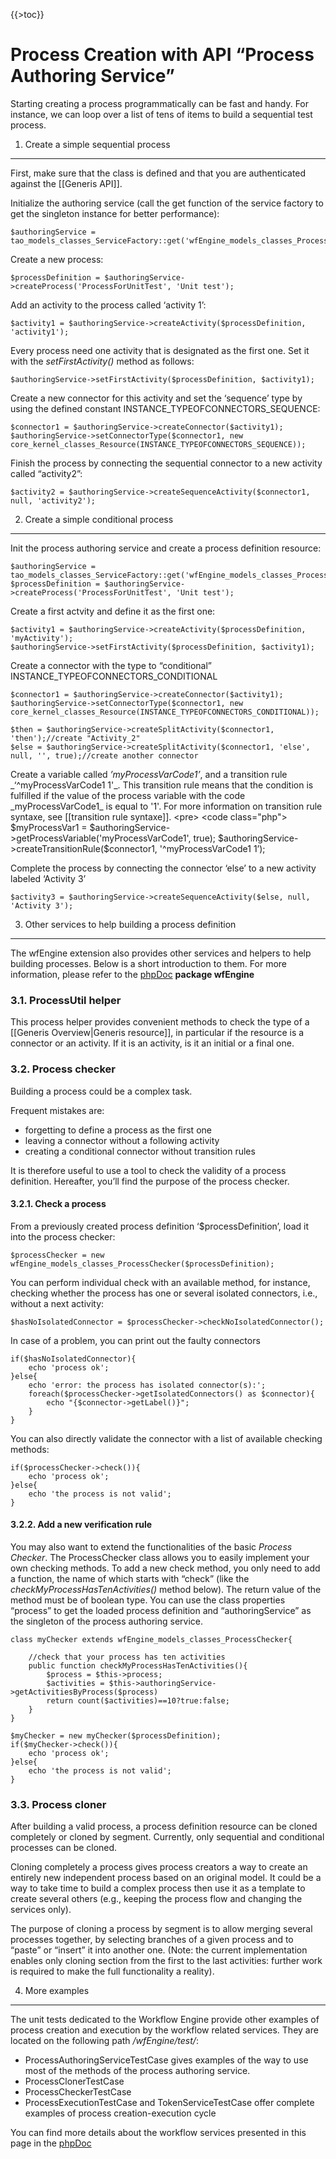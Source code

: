 <!--
parent:
    title: Workflow_Engine
author:
    - 'Jérôme Bogaerts'
created_at: '2011-03-02 17:20:18'
updated_at: '2013-03-13 13:02:49'
tags:
    - 'Workflow Engine'
-->

{{\>toc}}

Process Creation with API “Process Authoring Service”
=====================================================

Starting creating a process programmatically can be fast and handy. For instance, we can loop over a list of tens of items to build a sequential test process.

1. Create a simple sequential process
-------------------------------------

First, make sure that the class is defined and that you are authenticated against the [[Generis API]].

Initialize the authoring service (call the get function of the service factory to get the singleton instance for better performance):


    $authoringService = tao_models_classes_ServiceFactory::get('wfEngine_models_classes_ProcessAuthoringService');

Create a new process:


    $processDefinition = $authoringService->createProcess('ProcessForUnitTest', 'Unit test');

Add an activity to the process called ‘activity 1’:


    $activity1 = $authoringService->createActivity($processDefinition, 'activity1');

Every process need one activity that is designated as the first one. Set it with the *setFirstActivity()* method as follows:


    $authoringService->setFirstActivity($processDefinition, $activity1);

Create a new connector for this activity and set the ‘sequence’ type by using the defined constant INSTANCE\_TYPEOFCONNECTORS\_SEQUENCE:


    $connector1 = $authoringService->createConnector($activity1);
    $authoringService->setConnectorType($connector1, new core_kernel_classes_Resource(INSTANCE_TYPEOFCONNECTORS_SEQUENCE));

Finish the process by connecting the sequential connector to a new activity called “activity2”:


    $activity2 = $authoringService->createSequenceActivity($connector1, null, 'activity2');

2. Create a simple conditional process
--------------------------------------

Init the process authoring service and create a process definition resource:


    $authoringService = tao_models_classes_ServiceFactory::get('wfEngine_models_classes_ProcessAuthoringService');
    $processDefinition = $authoringService->createProcess('ProcessForUnitTest', 'Unit test');

Create a first actvity and define it as the first one:


    $activity1 = $authoringService->createActivity($processDefinition, 'myActivity');
    $authoringService->setFirstActivity($processDefinition, $activity1);

Create a connector with the type to “conditional” INSTANCE\_TYPEOFCONNECTORS\_CONDITIONAL


    $connector1 = $authoringService->createConnector($activity1);
    $authoringService->setConnectorType($connector1, new core_kernel_classes_Resource(INSTANCE_TYPEOFCONNECTORS_CONDITIONAL));

    $then = $authoringService->createSplitActivity($connector1, 'then');//create "Activity_2"
    $else = $authoringService->createSplitActivity($connector1, 'else', null, '', true);//create another connector

Create a variable called *’myProcessVarCode1’*, and a transition rule \_‘\^myProcessVarCode1  1'\_. This transition rule means that the condition is fulfilled if the value of the process variable with the code \_myProcessVarCode1\_ is equal to '1'. For more information on transition rule syntaxe, see [[transition rule syntaxe]].
\<pre\>
\<code class="php"\>
\$myProcessVar1 = \$authoringService-\>getProcessVariable('myProcessVarCode1', true);
\$authoringService-\>createTransitionRule(\$connector1, '\^myProcessVarCode1  1’);<br/>

</code>

</pre>
Complete the process by connecting the connector ‘else’ to a new activity labeled ‘Activity 3’


    $activity3 = $authoringService->createSequenceActivity($else, null, 'Activity 3');

3. Other services to help building a process definition
-------------------------------------------------------

The wfEngine extension also provides other services and helpers to help building processes. Below is a short introduction to them. For more information, please refer to the [phpDoc](http://forge.tao.lu/docs/phpdoc/index.html) **package wfEngine**

### 3.1. ProcessUtil helper

This process helper provides convenient methods to check the type of a [[Generis Overview|Generis resource]], in particular if the resource is a connector or an activity. If it is an activity, is it an initial or a final one.

### 3.2. Process checker

Building a process could be a complex task.<br/>

Frequent mistakes are:

-   forgetting to define a process as the first one
-   leaving a connector without a following activity
-   creating a conditional connector without transition rules

It is therefore useful to use a tool to check the validity of a process definition. Hereafter, you’ll find the purpose of the process checker.

#### 3.2.1. Check a process

From a previously created process definition ‘\$processDefinition’, load it into the process checker:


    $processChecker = new wfEngine_models_classes_ProcessChecker($processDefinition);

You can perform individual check with an available method, for instance, checking whether the process has one or several isolated connectors, i.e., without a next activity:


    $hasNoIsolatedConnector = $processChecker->checkNoIsolatedConnector();

In case of a problem, you can print out the faulty connectors


    if($hasNoIsolatedConnector){
        echo 'process ok';
    }else{
        echo 'error: the process has isolated connector(s):';
        foreach($processChecker->getIsolatedConnectors() as $connector){
            echo "{$connector->getLabel()}";
        }
    }

You can also directly validate the connector with a list of available checking methods:


    if($processChecker->check()){
        echo 'process ok';
    }else{
        echo 'the process is not valid';
    }

#### 3.2.2. Add a new verification rule

You may also want to extend the functionalities of the basic *Process Checker*. The ProcessChecker class allows you to easily implement your own checking methods. To add a new check method, you only need to add a function, the name of which starts with “check” (like the *checkMyProcessHasTenActivities()* method below). The return value of the method must be of boolean type. You can use the class properties “process” to get the loaded process definition and “authoringService” as the singleton of the process authoring service.


    class myChecker extends wfEngine_models_classes_ProcessChecker{

        //check that your process has ten activities
        public function checkMyProcessHasTenActivities(){
            $process = $this->process;
            $activities = $this->authoringService->getActivitiesByProcess($process)
            return count($activities)==10?true:false;
        }
    }

    $myChecker = new myChecker($processDefinition);
    if($myChecker->check()){
        echo 'process ok';
    }else{
        echo 'the process is not valid';
    }

### 3.3. Process cloner

After building a valid process, a process definition resource can be cloned completely or cloned by segment. Currently, only sequential and conditional processes can be cloned.

Cloning completely a process gives process creators a way to create an entirely new independent process based on an original model. It could be a way to take time to build a complex process then use it as a template to create several others (e.g., keeping the process flow and changing the services only).

The purpose of cloning a process by segment is to allow merging several processes together, by selecting branches of a given process and to “paste” or “insert” it into another one. (Note: the current implementation enables only cloning section from the first to the last activities: further work is required to make the full functionality a reality).

4. More examples
----------------

The unit tests dedicated to the Workflow Engine provide other examples of process creation and execution by the workflow related services. They are located on the following path */wfEngine/test/*:

-   ProcessAuthoringServiceTestCase gives examples of the way to use most of the methods of the process authoring service.
-   ProcessClonerTestCase
-   ProcessCheckerTestCase
-   ProcessExecutionTestCase and TokenServiceTestCase offer complete examples of process creation-execution cycle

You can find more details about the workflow services presented in this page in the [phpDoc](http://forge.tao.lu/docs/phpdoc/index.html)

